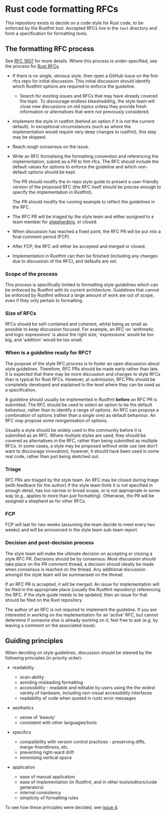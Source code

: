 # Rust code formatting RFCs

This repository exists to decide on a code style for Rust code, to be enforced
by the Rustfmt tool. Accepted RFCs live in the `text` directory and form a
specification for formatting tools.

## The formatting RFC process

See [RFC 1607](https://github.com/rust-lang/rfcs/pull/1607) for more details.
Where this process is under-specified, see the process for [Rust RFCs](https://github.com/rust-lang/rfcs).

* If there is no single, obvious style, then open a GitHub issue on the
  fmt-rfcs repo for initial discussion. This initial discussion should identify
  which Rustfmt options are required to enforce the guideline.
  - Search for existing issues and RFCs that may have already covered the topic.
    To discourage endless bikeshedding, the style team will close new discussions
    on old topics unless they provide fresh information or alternatives that were
    not previously considered.
* Implement the style in rustfmt (behind an option if it is not the current
  default). In exceptional circumstances (such as where the implementation would
  require very deep changes to rustfmt), this step may be skipped.
* Reach rough consensus on the issue.
* Write an RFC formalising the formatting convention and referencing the
  implementation, submit as a PR to fmt-rfcs. The RFC should include the default
  values for options to enforce the guideline and which non-default options
  should be kept.

  The PR should modify the in-repo style guide to present a user-friendly version
  of the proposed RFC (the RFC itself should be precise enough to specify the
  implementation in Rustfmt).

  The PR should modify the running example to reflect the guidelines in the RFC.
* The RFC PR will be triaged by the style team and either assigned to a team
  member for [shepherding](https://github.com/rust-lang/rfcs#the-role-of-the-shepherd),
  or closed.
* When discussion has reached a fixed point, the RFC PR will be put into a final
  comment period (FCP).
* After FCP, the RFC will either be accepted and merged or closed.
* Implementation in Rustfmt can then be finished (including any changes due to
  discussion of the RFC), and defaults are set.


### Scope of the process

This process is specifically limited to formatting style guidelines which can be
enforced by Rustfmt with its current architecture. Guidelines that cannot be
enforced by Rustfmt without a large amount of work are out of scope, even if
they only pertain to formatting.


### Size of RFCs

RFCs should be self-contained and coherent, whilst being as small as possible to
keep discussion focused. For example, an RFC on 'arithmetic and logic
expressions' is about the right size; 'expressions' would be too big, and
'addition' would be too small.


### When is a guideline ready for RFC?

The purpose of the style RFC process is to foster an open discussion about style
guidelines. Therefore, RFC PRs should be made early rather than late. It is
expected that there may be more discussion and changes to style RFCs than is
typical for Rust RFCs. However, at submission, RFC PRs should be completely
developed and explained to the level where they can be used as a specification.

A guideline should usually be implemented in Rustfmt **before** an RFC PR is
submitted. The RFC should be used to select an option to be the default
behaviour, rather than to identify a range of options. An RFC can propose a
combination of options (rather than a single one) as default behaviour. An RFC
may propose some reorganisation of options.

Usually a style should be widely used in the community before it is submitted as
an RFC. Where multiple styles are used, they should be covered as alternatives
in the RFC, rather than being submitted as multiple RFCs. In some cases, a style
may be proposed without wide use (we don't want to discourage innovation),
however, it should have been used in *some* real code, rather than just being
sketched out.


### Triage

RFC PRs are triaged by the style team. An RFC may be closed during triage (with
feedback for the author) if the style team think it is not specified in enough
detail, has too narrow or broad scope, or is not appropriate in some way (e.g.,
applies to more than just formatting). Otherwise, the PR will be assigned a
shepherd as for other RFCs.


### FCP

FCP will last for two weeks (assuming the team decide to meet every two weeks)
and will be announced in the style team sub-team report.


### Decision and post-decision process

The style team will make the ultimate decision on accepting or closing a style
RFC PR. Decisions should be by consensus. Most discussion should take place on
the PR comment thread, a decision should ideally be made when consensus is
reached on the thread. Any additional discussion amongst the style team will be
summarised on the thread.

If an RFC PR is accepted, it will be merged. An issue for implementation will be
filed in the appropriate place (usually the Rustfmt repository) referencing the
RFC. If the style guide needs to be updated, then an issue for that should be
filed on the Rust repository.

The author of an RFC is not required to implement the guideline. If you are
interested in working on the implementation for an 'active' RFC, but cannot
determine if someone else is already working on it, feel free to ask (e.g. by
leaving a comment on the associated issue).

## Guiding principles

When deciding on style guidelines, discussion should be steered by the following
principles (in priority order):

* readability
    - scan-ability
    - avoiding misleading formatting
    - accessibility - readable and editable by users using the the widest
      variety of hardware, including non-visual accessibility interfaces
    - readability of code when quoted in rustc error messages

* aesthetics
    - sense of 'beauty'
    - consistent with other languages/tools

* specifics
    - compatibility with version control practices - preserving diffs,
      merge-friendliness, etc.
    - preventing right-ward drift
    - minimising vertical space

* application
    - ease of manual application
    - ease of implementation (in Rustfmt, and in other tools/editors/code generators)
    - internal consistency
    - simplicity of formatting rules

To see how these principles were decided, see
[issue 4](https://github.com/rust-lang-nursery/fmt-rfcs/issues/4).
